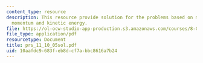 ```yaml
---
content_type: resource
description: This resource provide solution for the problems based on magnitudes of
  momentum and kinetic energy.
file: https://ol-ocw-studio-app-production.s3.amazonaws.com/courses/8-01l-physics-i-classical-mechanics-fall-2005/10aafdc9683feb8dcf7abbc8616a7b24_prs_11_10_05sol.pdf
file_type: application/pdf
resourcetype: Document
title: prs_11_10_05sol.pdf
uid: 10aafdc9-683f-eb8d-cf7a-bbc8616a7b24
---
```

